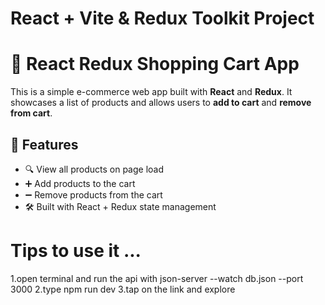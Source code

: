 # React + Vite & Redux Toolkit Project

# 🛒 React Redux Shopping Cart App

This is a simple e-commerce web app built with **React** and **Redux**. It showcases a list of products and allows users to **add to cart** and **remove from cart**.

## 🚀 Features

- 🔍 View all products on page load
- ➕ Add products to the cart
- ➖ Remove products from the cart
- 🛠️ Built with React + Redux state management

# Tips to use it ...
1.open terminal and run the api with json-server --watch db.json --port 3000
2.type npm run dev
3.tap on the link and explore